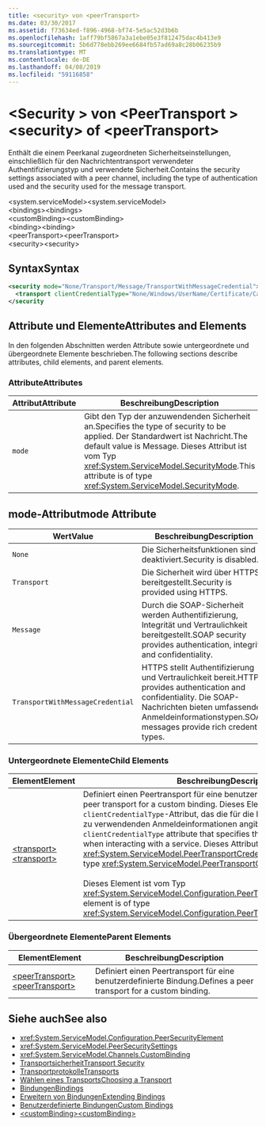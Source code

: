 ```yaml
---
title: <security> von <peerTransport>
ms.date: 03/30/2017
ms.assetid: f73634ed-f896-4968-bf74-5e5ac52d3b6b
ms.openlocfilehash: 1aff79bf5867a3a1ebe05e3f812475dac4b413e9
ms.sourcegitcommit: 5b6d778ebb269ee6684fb57ad69a8c28b06235b9
ms.translationtype: MT
ms.contentlocale: de-DE
ms.lasthandoff: 04/08/2019
ms.locfileid: "59116858"
---
```

# <a name="security-of-peertransport"></a><span data-ttu-id="fe4af-102">\<Security > von \<PeerTransport ></span><span class="sxs-lookup"><span data-stu-id="fe4af-102">\<security> of \<peerTransport></span></span>
<span data-ttu-id="fe4af-103">Enthält die einem Peerkanal zugeordneten Sicherheitseinstellungen, einschließlich für den Nachrichtentransport verwendeter Authentifizierungstyp und verwendete Sicherheit.</span><span class="sxs-lookup"><span data-stu-id="fe4af-103">Contains the security settings associated with a peer channel, including the type of authentication used and the security used for the message transport.</span></span>  
  
 <span data-ttu-id="fe4af-104">\<system.serviceModel></span><span class="sxs-lookup"><span data-stu-id="fe4af-104">\<system.serviceModel></span></span>  
<span data-ttu-id="fe4af-105">\<bindings></span><span class="sxs-lookup"><span data-stu-id="fe4af-105">\<bindings></span></span>  
<span data-ttu-id="fe4af-106">\<customBinding></span><span class="sxs-lookup"><span data-stu-id="fe4af-106">\<customBinding></span></span>  
<span data-ttu-id="fe4af-107">\<binding></span><span class="sxs-lookup"><span data-stu-id="fe4af-107">\<binding></span></span>  
<span data-ttu-id="fe4af-108">\<peerTransport></span><span class="sxs-lookup"><span data-stu-id="fe4af-108">\<peerTransport></span></span>  
<span data-ttu-id="fe4af-109">\<security></span><span class="sxs-lookup"><span data-stu-id="fe4af-109">\<security></span></span>  
  
## <a name="syntax"></a><span data-ttu-id="fe4af-110">Syntax</span><span class="sxs-lookup"><span data-stu-id="fe4af-110">Syntax</span></span>  
  
```xml  
<security mode="None/Transport/Message/TransportWithMessageCredential">
  <transport clientCredentialType="None/Windows/UserName/Certificate/CardSpace" />
</security
```  
  
## <a name="attributes-and-elements"></a><span data-ttu-id="fe4af-111">Attribute und Elemente</span><span class="sxs-lookup"><span data-stu-id="fe4af-111">Attributes and Elements</span></span>  
 <span data-ttu-id="fe4af-112">In den folgenden Abschnitten werden Attribute sowie untergeordnete und übergeordnete Elemente beschrieben.</span><span class="sxs-lookup"><span data-stu-id="fe4af-112">The following sections describe attributes, child elements, and parent elements.</span></span>  
  
### <a name="attributes"></a><span data-ttu-id="fe4af-113">Attribute</span><span class="sxs-lookup"><span data-stu-id="fe4af-113">Attributes</span></span>  
  
|<span data-ttu-id="fe4af-114">Attribut</span><span class="sxs-lookup"><span data-stu-id="fe4af-114">Attribute</span></span>|<span data-ttu-id="fe4af-115">Beschreibung</span><span class="sxs-lookup"><span data-stu-id="fe4af-115">Description</span></span>|  
|---------------|-----------------|  
|`mode`|<span data-ttu-id="fe4af-116">Gibt den Typ der anzuwendenden Sicherheit an.</span><span class="sxs-lookup"><span data-stu-id="fe4af-116">Specifies the type of security to be applied.</span></span> <span data-ttu-id="fe4af-117">Der Standardwert ist Nachricht.</span><span class="sxs-lookup"><span data-stu-id="fe4af-117">The default value is Message.</span></span> <span data-ttu-id="fe4af-118">Dieses Attribut ist vom Typ <xref:System.ServiceModel.SecurityMode>.</span><span class="sxs-lookup"><span data-stu-id="fe4af-118">This attribute is of type <xref:System.ServiceModel.SecurityMode>.</span></span>|  
  
## <a name="mode-attribute"></a><span data-ttu-id="fe4af-119">mode-Attribut</span><span class="sxs-lookup"><span data-stu-id="fe4af-119">mode Attribute</span></span>  
  
|<span data-ttu-id="fe4af-120">Wert</span><span class="sxs-lookup"><span data-stu-id="fe4af-120">Value</span></span>|<span data-ttu-id="fe4af-121">Beschreibung</span><span class="sxs-lookup"><span data-stu-id="fe4af-121">Description</span></span>|  
|-----------|-----------------|  
|`None`|<span data-ttu-id="fe4af-122">Die Sicherheitsfunktionen sind deaktiviert.</span><span class="sxs-lookup"><span data-stu-id="fe4af-122">Security is disabled.</span></span>|  
|`Transport`|<span data-ttu-id="fe4af-123">Die Sicherheit wird über HTTPS bereitgestellt.</span><span class="sxs-lookup"><span data-stu-id="fe4af-123">Security is provided using HTTPS.</span></span>|  
|`Message`|<span data-ttu-id="fe4af-124">Durch die SOAP-Sicherheit werden Authentifizierung, Integrität und Vertraulichkeit bereitgestellt.</span><span class="sxs-lookup"><span data-stu-id="fe4af-124">SOAP security provides authentication, integrity and confidentiality.</span></span>|  
|`TransportWithMessageCredential`|<span data-ttu-id="fe4af-125">HTTPS stellt Authentifizierung und Vertraulichkeit bereit.</span><span class="sxs-lookup"><span data-stu-id="fe4af-125">HTTPS provides authentication and confidentiality.</span></span> <span data-ttu-id="fe4af-126">Die SOAP-Nachrichten bieten umfassende Anmeldeinformationstypen.</span><span class="sxs-lookup"><span data-stu-id="fe4af-126">SOAP messages provide rich credential types.</span></span>|  
  
### <a name="child-elements"></a><span data-ttu-id="fe4af-127">Untergeordnete Elemente</span><span class="sxs-lookup"><span data-stu-id="fe4af-127">Child Elements</span></span>  
  
|<span data-ttu-id="fe4af-128">Element</span><span class="sxs-lookup"><span data-stu-id="fe4af-128">Element</span></span>|<span data-ttu-id="fe4af-129">Beschreibung</span><span class="sxs-lookup"><span data-stu-id="fe4af-129">Description</span></span>|  
|-------------|-----------------|  
|[<span data-ttu-id="fe4af-130">\<transport></span><span class="sxs-lookup"><span data-stu-id="fe4af-130">\<transport></span></span>](../../../../../docs/framework/configure-apps/file-schema/wcf/transport-of-peertransport.md)|<span data-ttu-id="fe4af-131">Definiert einen Peertransport für eine benutzerdefinierte Bindung.</span><span class="sxs-lookup"><span data-stu-id="fe4af-131">Defines a peer transport for a custom binding.</span></span> <span data-ttu-id="fe4af-132">Dieses Element enthält ein `clientCredentialType`-Attribut, das die für die Interaktion mit einem Dienst zu verwendenden Anmeldeinformationen angibt.</span><span class="sxs-lookup"><span data-stu-id="fe4af-132">This element has a `clientCredentialType` attribute that specifies the credentials to be used when interacting with a service.</span></span> <span data-ttu-id="fe4af-133">Dieses Attribut ist vom Typ <xref:System.ServiceModel.PeerTransportCredentialType>.</span><span class="sxs-lookup"><span data-stu-id="fe4af-133">This attribute is of type <xref:System.ServiceModel.PeerTransportCredentialType>.</span></span><br /><br /> <span data-ttu-id="fe4af-134">Dieses Element ist vom Typ <xref:System.ServiceModel.Configuration.PeerTransportSecurityElement>.</span><span class="sxs-lookup"><span data-stu-id="fe4af-134">This element is of type <xref:System.ServiceModel.Configuration.PeerTransportSecurityElement>.</span></span>|  
  
### <a name="parent-elements"></a><span data-ttu-id="fe4af-135">Übergeordnete Elemente</span><span class="sxs-lookup"><span data-stu-id="fe4af-135">Parent Elements</span></span>  
  
|<span data-ttu-id="fe4af-136">Element</span><span class="sxs-lookup"><span data-stu-id="fe4af-136">Element</span></span>|<span data-ttu-id="fe4af-137">Beschreibung</span><span class="sxs-lookup"><span data-stu-id="fe4af-137">Description</span></span>|  
|-------------|-----------------|  
|[<span data-ttu-id="fe4af-138">\<peerTransport></span><span class="sxs-lookup"><span data-stu-id="fe4af-138">\<peerTransport></span></span>](../../../../../docs/framework/configure-apps/file-schema/wcf/peertransport.md)|<span data-ttu-id="fe4af-139">Definiert einen Peertransport für eine benutzerdefinierte Bindung.</span><span class="sxs-lookup"><span data-stu-id="fe4af-139">Defines a peer transport for a custom binding.</span></span>|  
  
## <a name="see-also"></a><span data-ttu-id="fe4af-140">Siehe auch</span><span class="sxs-lookup"><span data-stu-id="fe4af-140">See also</span></span>

- <xref:System.ServiceModel.Configuration.PeerSecurityElement>
- <xref:System.ServiceModel.PeerSecuritySettings>
- <xref:System.ServiceModel.Channels.CustomBinding>
- [<span data-ttu-id="fe4af-141">Transportsicherheit</span><span class="sxs-lookup"><span data-stu-id="fe4af-141">Transport Security</span></span>](../../../../../docs/framework/wcf/feature-details/transport-security.md)
- [<span data-ttu-id="fe4af-142">Transportprotokolle</span><span class="sxs-lookup"><span data-stu-id="fe4af-142">Transports</span></span>](../../../../../docs/framework/wcf/feature-details/transports.md)
- [<span data-ttu-id="fe4af-143">Wählen eines Transports</span><span class="sxs-lookup"><span data-stu-id="fe4af-143">Choosing a Transport</span></span>](../../../../../docs/framework/wcf/feature-details/choosing-a-transport.md)
- [<span data-ttu-id="fe4af-144">Bindungen</span><span class="sxs-lookup"><span data-stu-id="fe4af-144">Bindings</span></span>](../../../../../docs/framework/wcf/bindings.md)
- [<span data-ttu-id="fe4af-145">Erweitern von Bindungen</span><span class="sxs-lookup"><span data-stu-id="fe4af-145">Extending Bindings</span></span>](../../../../../docs/framework/wcf/extending/extending-bindings.md)
- [<span data-ttu-id="fe4af-146">Benutzerdefinierte Bindungen</span><span class="sxs-lookup"><span data-stu-id="fe4af-146">Custom Bindings</span></span>](../../../../../docs/framework/wcf/extending/custom-bindings.md)
- [<span data-ttu-id="fe4af-147">\<customBinding></span><span class="sxs-lookup"><span data-stu-id="fe4af-147">\<customBinding></span></span>](../../../../../docs/framework/configure-apps/file-schema/wcf/custombinding.md)
